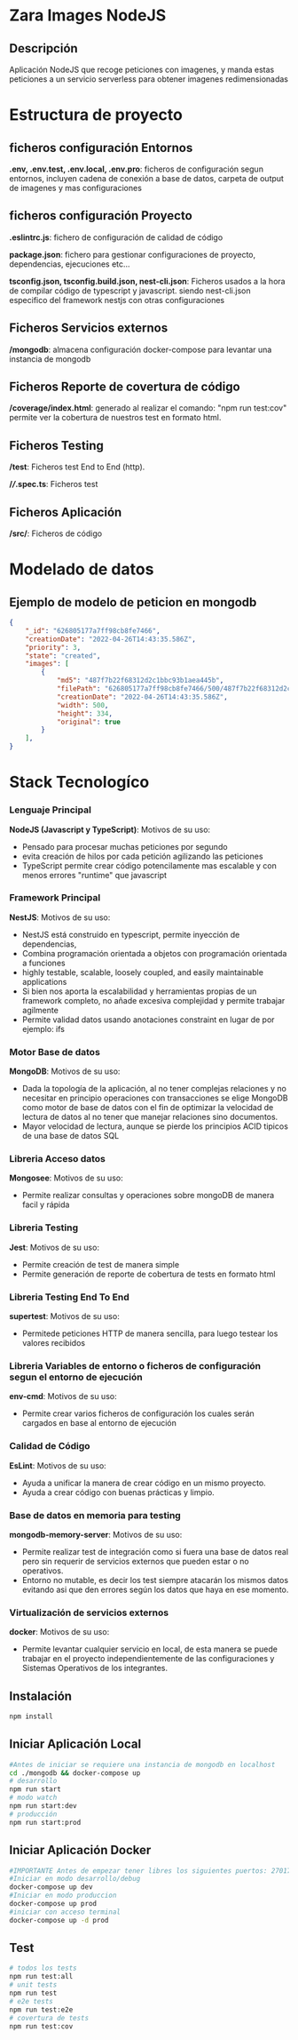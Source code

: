 # Zara Images NodeJS

## Descripción

Aplicación NodeJS que recoge peticiones con imagenes, y manda estas peticiones a un servicio serverless para obtener imagenes redimensionadas

# Estructura de proyecto

## ficheros configuración Entornos

**.env, .env.test, .env.local, .env.pro**: 
ficheros de configuración segun entornos, incluyen cadena de conexión a base de datos, carpeta de output de imagenes y mas configuraciones

## ficheros configuración Proyecto

**.eslintrc.js**: fichero de configuración de calidad de código

**package.json**: fichero para gestionar configuraciones de proyecto, dependencias, ejecuciones etc...

**tsconfig.json, tsconfig.build.json, nest-cli.json**: 
Ficheros usados a la hora de compilar código de typescript y javascript. siendo nest-cli.json especifico del framework nestjs con otras configuraciones

## Ficheros Servicios externos

**/mongodb**: almacena configuración docker-compose para levantar una instancia de mongodb

## Ficheros Reporte de covertura de código

**/coverage/index.html**: generado al realizar el comando: "npm run test:cov" permite ver la cobertura de nuestros test en formato html.

## Ficheros Testing

**/test**: Ficheros test End to End (http).

**/*/*.spec.ts**: Ficheros test

## Ficheros Aplicación

**/src/**: Ficheros de código

# Modelado de datos 

## Ejemplo de modelo de peticion en mongodb

```json
{
    "_id": "626805177a7ff98cb8fe7466",
    "creationDate": "2022-04-26T14:43:35.586Z",
    "priority": 3,
    "state": "created",
    "images": [
        {
            "md5": "487f7b22f68312d2c1bbc93b1aea445b",
            "filePath": "626805177a7ff98cb8fe7466/500/487f7b22f68312d2c1bbc93b1aea445b.jpg",
            "creationDate": "2022-04-26T14:43:35.586Z",
            "width": 500,
            "height": 334,
            "original": true
        }
    ],
}
```

# Stack Tecnologíco

### Lenguaje Principal

**NodeJS (Javascript y TypeScript)**:
Motivos de su uso:
- Pensado para procesar muchas peticiones por segundo
- evita creación de hilos por cada petición agilizando las peticiones
- TypeScript permite crear código potencilamente mas escalable y con menos errores "runtime" que javascript

### Framework Principal

**NestJS**:
Motivos de su uso:
- NestJS está construido en typescript, permite inyección de dependencias,
- Combina programación orientada a objetos con programación orientada a funciones
- highly testable, scalable, loosely coupled, and easily maintainable applications
- Si bien nos aporta la escalabilidad y herramientas propias de un framework completo, no añade excesiva complejidad y permite trabajar agilmente
- Permite validad datos usando anotaciones constraint en lugar de por ejemplo: ifs

### Motor Base de datos

**MongoDB**:
Motivos de su uso:
- Dada la topología de la aplicación, al no tener complejas relaciones y no necesitar en principio operaciones con transacciones
se elige MongoDB como motor de base de datos con el fin de optimizar la velocidad de lectura de datos al no tener que manejar relaciones sino documentos.
- Mayor velocidad de lectura, aunque se pierde los principios ACID tipicos de una base de datos SQL

### Libreria Acceso datos

**Mongosee**:
Motivos de su uso:
- Permite realizar consultas y operaciones sobre mongoDB de manera facil y rápida

### Libreria Testing

**Jest**:
Motivos de su uso:
- Permite creación de test de manera simple
- Permite generación de reporte de cobertura de tests en formato html

### Libreria Testing End To End

**supertest**:
Motivos de su uso:
- Permitede peticiones HTTP de manera sencilla, para luego testear los valores recibidos

### Libreria Variables de entorno o ficheros de configuración segun el entorno de ejecución

**env-cmd**:
Motivos de su uso:
- Permite crear varios ficheros de configuración los cuales serán cargados en base al entorno de ejecución

### Calidad de Código

**EsLint**:
Motivos de su uso:
- Ayuda a unificar la manera de crear código en un mismo proyecto.
- Ayuda a crear código con buenas prácticas y limpio.

### Base de datos en memoria para testing

**mongodb-memory-server**:
Motivos de su uso:
- Permite realizar test de integración como si fuera una base de datos real pero sin requerir de servicios externos que pueden estar o no operativos.
- Entorno no mutable, es decir los test siempre atacarán los mismos datos evitando asi que den errores según los datos que haya en ese momento.

### Virtualización de servicios externos

**docker**:
Motivos de su uso:
- Permite levantar cualquier servicio en local, de esta manera se puede trabajar en el proyecto independientemente de las configuraciones y Sistemas Operativos de los integrantes.

## Instalación

```bash
npm install
```

## Iniciar Aplicación Local
```bash
#Antes de iniciar se requiere una instancia de mongodb en localhost
cd ./mongodb && docker-compose up
# desarrollo
npm run start
# modo watch
npm run start:dev
# producción
npm run start:prod
```

## Iniciar Aplicación Docker
```bash
#IMPORTANTE Antes de empezar tener libres los siguientes puertos: 27017, 3000 y 9229
#Iniciar en modo desarrollo/debug
docker-compose up dev
#Iniciar en modo produccion
docker-compose up prod
#iniciar con acceso terminal
docker-compose up -d prod
```

## Test
```bash
# todos los tests
npm run test:all
# unit tests
npm run test 
# e2e tests
npm run test:e2e
# covertura de tests
npm run test:cov
```